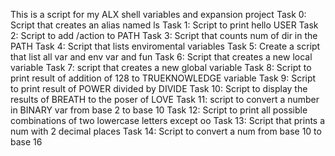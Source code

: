 This is a script for my ALX shell variables and expansion project
Task 0: Script that creates an alias named ls
Task 1: Script to print hello USER
Task 2: Script to add /action to PATH
Task 3: Script that counts num of dir in the PATH
Task 4: Script that lists enviromental variables
Task 5: Create a script that list all var and env var and fun
Task 6: Script that creates a new local variable
Task 7: script that creates a new global variable
Task 8: Script to print result of addition of 128 to TRUEKNOWLEDGE variable
Task 9: Script to print result of POWER divided by DIVIDE
Task 10: Script to display the results of BREATH to the poser of LOVE
Task 11: script to convert a number in BINARY var from base 2 to base 10
Task 12: Script to print all possible combinations of two lowercase letters except oo
Task 13: Script that prints a num with 2 decimal places
Task 14: Script to convert a num from base 10 to base 16
